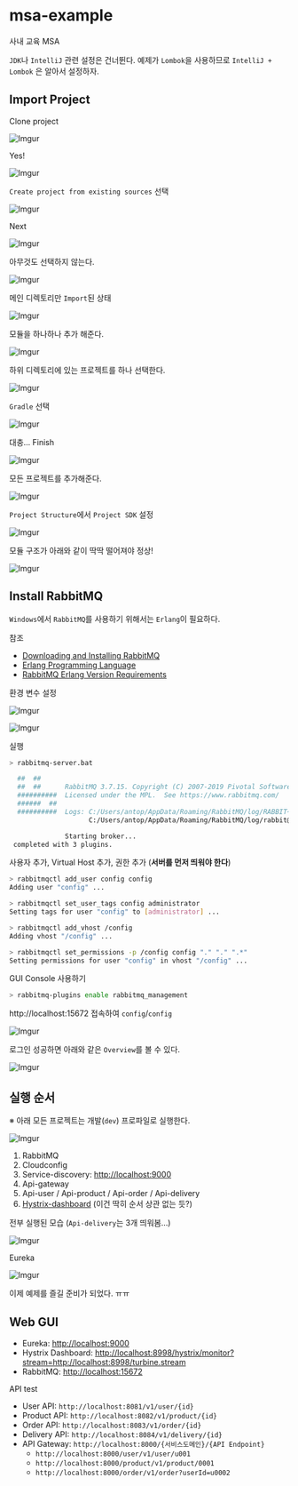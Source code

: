 # msa-example

사내 교육 MSA

`JDK`나 `IntelliJ` 관련 설정은 건너뛴다. 예제가 `Lombok`을 사용하므로 `IntelliJ + Lombok` 은 알아서 설정하자.

## Import Project

Clone project

![Imgur](https://i.imgur.com/my8XlrD.png)

Yes!

![Imgur](https://i.imgur.com/jIPNJvu.png)

`Create project from existing sources` 선택

![Imgur](https://i.imgur.com/5HbxD6a.png)

Next

![Imgur](https://i.imgur.com/y70JBtg.png)

아무것도 선택하지 않는다.

![Imgur](https://i.imgur.com/vqCIlDe.png)

메인 디렉토리만 `Import`된 상태

![Imgur](https://i.imgur.com/Ke1s0Cy.png)

모듈을 하나하나 추가 해준다.

![Imgur](https://i.imgur.com/FzZE8vz.png)

하위 디렉토리에 있는 프로젝트를 하나 선택한다.

![Imgur](https://i.imgur.com/QrSPOPL.png)

`Gradle` 선택

![Imgur](https://i.imgur.com/TC6W2Oo.png)

대충... Finish

![Imgur](https://i.imgur.com/onl9b21.png)

모든 프로젝트를 추가해준다.

![Imgur](https://i.imgur.com/fK3BI3n.png)

`Project Structure`에서 `Project SDK` 설정

![Imgur](https://i.imgur.com/liLiTI2.png)

모듈 구조가 아래와 같이 딱딱 떨어져야 정상!

![Imgur](https://i.imgur.com/8c4anFt.png)

## Install RabbitMQ

`Windows`에서 `RabbitMQ`를 사용하기 위해서는 `Erlang`이 필요하다.

참조
* [Downloading and Installing RabbitMQ](https://www.rabbitmq.com/download.html)
* [Erlang Programming Language](https://www.erlang.org/downloads)
* [RabbitMQ Erlang Version Requirements](https://www.rabbitmq.com/which-erlang.html)

환경 변수 설정

![Imgur](https://i.imgur.com/mB0lqvB.png)

![Imgur](https://i.imgur.com/ORQw125.png)

실행

```bash
> rabbitmq-server.bat

  ##  ##
  ##  ##      RabbitMQ 3.7.15. Copyright (C) 2007-2019 Pivotal Software, Inc.
  ##########  Licensed under the MPL.  See https://www.rabbitmq.com/
  ######  ##
  ##########  Logs: C:/Users/antop/AppData/Roaming/RabbitMQ/log/RABBIT~1.LOG
                    C:/Users/antop/AppData/Roaming/RabbitMQ/log/rabbit@ANTOP-GRAM_upgrade.log

              Starting broker...
 completed with 3 plugins.
```

사용자 추가, Virtual Host 추가, 권한 추가 (**서버를 먼저 띄워야 한다**)

```bash
> rabbitmqctl add_user config config
Adding user "config" ...

> rabbitmqctl set_user_tags config administrator
Setting tags for user "config" to [administrator] ...

> rabbitmqctl add_vhost /config
Adding vhost "/config" ...

> rabbitmqctl set_permissions -p /config config "." "." ".*"
Setting permissions for user "config" in vhost "/config" ...
```

GUI Console 사용하기

```bash
> rabbitmq-plugins enable rabbitmq_management
```
http://localhost:15672 접속하여 `config`/`config`

![Imgur](https://i.imgur.com/RzSGBvd.png)

로그인 성공하면 아래와 같은 `Overview`를 볼 수 있다.

![Imgur](https://i.imgur.com/IgFQCOw.png)


## 실행 순서

※ 아래 모든 프로젝트는 개발(`dev`) 프로파일로 실행한다.

![Imgur](https://i.imgur.com/XMcLKv9.png)

1. RabbitMQ
2. Cloudconfig
3. Service-discovery: [http://localhost:9000](http://localhost:9000)
4. Api-gateway
5. Api-user / Api-product / Api-order / Api-delivery
6. [Hystrix-dashboard](http://localhost:8998/hystrix/monitor?stream=http://localhost:8998/turbine.stream) (이건 딱히 순서 상관 없는 듯?)

전부 실행된 모습 (`Api-delivery`는 3개 띄워봄...)

![Imgur](https://i.imgur.com/Lae0xFq.png)

Eureka

![Imgur](https://i.imgur.com/Ms1Fx1z.png)

이제 예제를 즐길 준비가 되었다. ㅠㅠ

## Web GUI

* Eureka: [http://localhost:9000](http://localhost:9000)
* Hystrix Dashboard: [http:&#47;&#47;localhost:8998&#47;hystrix&#47;monitor&#63;stream=http:&#47;&#47;localhost:8998&#47;turbine.stream](http://localhost:8998/hystrix/monitor?stream=http://localhost:8998/turbine.stream)
* RabbitMQ: [http://localhost:15672](http://localhost:9000)

API test
* User API: `http://localhost:8081/v1/user/{id}`
* Product API: `http://localhost:8082/v1/product/{id}`
* Order API: `http://localhost:8083/v1/order/{id}`
* Delivery API: `http://localhost:8084/v1/delivery/{id}`
* API Gateway: `http://localhost:8000/{서비스도메인}/{API Endpoint}`
    - `http://localhost:8000/user/v1/user/u001`
    - `http://localhost:8000/product/v1/product/0001`
    - `http://localhost:8000/order/v1/order?userId=u0002`